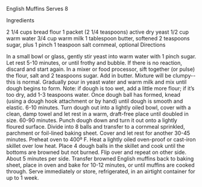 English Muffins
Serves 8

Ingredients

2 1/4 cups bread flour
1 packet (2 1/4 teaspoons) active dry yeast
1/2 cup warm water
3/4 cup warm milk
1 tablespoon butter, softened
2 teaspoons sugar, plus 1 pinch
1 teaspoon salt
cornmeal, optional
Directions

In a small bowl or glass, gently stir yeast into warm water with 1 pinch sugar. Let rest 5-10 minutes, or until frothy and bubble. If there is no reaction, discard and start again.
In a mixer or food processor, sift together (or pulse) the flour, salt and 2 teaspoons sugar. Add in butter. Mixture will be clumpy-- this is normal. 
Gradually pour in yeast water and warm milk and mix until dough begins to form.
Note: if dough is too wet, add a little more flour; if it’s too dry, add 1-3 teaspoons water.
Once dough ball has formed, knead (using a dough hook attachment or by hand) until dough is smooth and elastic. 6-10 minutes.
Turn dough out into a lightly oiled bowl, cover with a clean, damp towel and let rest in a warm, draft-free place until doubled in size. 60-90 minutes.
Punch dough down and turn it out onto a lightly floured surface. Divide into 8 balls and transfer to a cornmeal sprinkled, parchment or foil-lined baking sheet.
Cover and let rest for another 30-45 minutes.
Preheat oven to 400º F.
Heat a lightly oiled oven-proof or cast-iron skillet over low heat. Place 4 dough balls in the skillet and cook until the bottoms are browned but not burned. Flip over and repeat on other side. About 5 minutes per side.
Transfer browned English muffins back to baking sheet, place in oven and bake for 10-12 minutes, or until muffins are cooked through.
Serve immediately or store, refrigerated, in an airtight container for up to 1 week.

